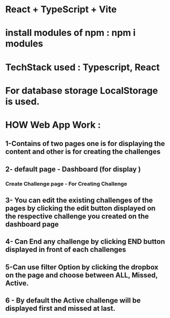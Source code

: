 # React + TypeScript + Vite
  # install modules of npm  :  npm i modules
  # TechStack used : Typescript, React
  # For database storage LocalStorage is used.
 
# HOW Web App Work :

  ## 1-Contains of two pages one is for displaying the content and other is for creating the challenges
  ## 2- default page - Dashboard (for display ) 
   ### Create Challenge page - For Creating Challenge

  ## 3- You can edit the existing challenges of the pages by clicking the edit button displayed on the respective challenge you created on the dashboard page

  ## 4- Can End any challenge by clicking END button displayed in front of each challenges

  ## 5-Can use filter Option by clicking the dropbox on the page and choose between ALL, Missed, Active.

  ## 6 - By default the Active challenge will be displayed first and missed at last.

